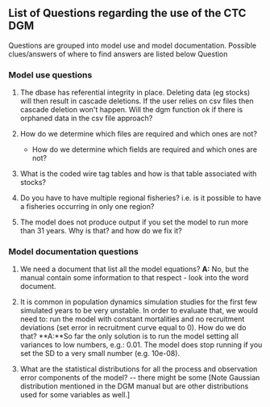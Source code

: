 
## List of Questions regarding the use of the CTC DGM

Questions are grouped into model use and model documentation. Possible clues/answers of where to find answers are listed below Question

### Model use questions

1. The dbase has referential integrity in place. Deleting data (eg stocks) will then result in cascade deletions. If the user relies on csv files then cascade deletion won't happen. Will the dgm function ok if there is orphaned data in the csv file approach?


2. How do we determine which files are required and which ones are not?
   - How do we determine which fields are required and which ones are not?

3. What is the coded wire tag tables and how is that table associated with stocks?

4. Do you have to have multiple regional fisheries? i.e. is it possible to have a fisheries occurring in only one region?

5. The model does not produce output if you set the model to run more than 31 years. Why is that? and how do we fix it?

### Model documentation questions

1. We need a document that list all the model equations?
**A:** No, but the manual contain some information to that respect - look into the word document.


2. It is common in population dynamics simulation studies for the first few simulated years to be very unstable.  In order to evaluate that, we would need to: run the model with constant mortalities and no recruitment deviations (set error in recruitment curve equal to 0). How do we do that?
**A:**So far the only solution is to run the model setting all variances to low numbers, e.g.: 0.01. The model does stop running if you set the SD to a very small number (e.g. 10e-08). 


3. What are the statistical distributions for all the process and observation error components of the model? -- there might be some [Note Gaussian distribution mentioned in the DGM manual but are other distributions used for some variables as well.]






